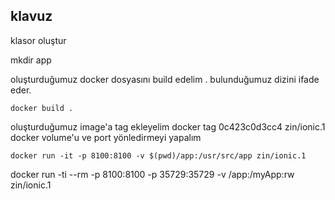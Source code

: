  
 ## klavuz
 klasor oluştur

 mkdir app

 
 oluşturduğumuz docker dosyasını build edelim . bulunduğumuz dizini ifade eder.

    docker build . 



oluşturduğumuz image'a tag ekleyelim
    docker tag 0c423c0d3cc4 zin/ionic.1
docker volume'u ve port yönledirmeyi yapalım

    docker run -it -p 8100:8100 -v $(pwd)/app:/usr/src/app zin/ionic.1
docker run -ti --rm -p 8100:8100 -p 35729:35729 -v /app:/myApp:rw zin/ionic.1